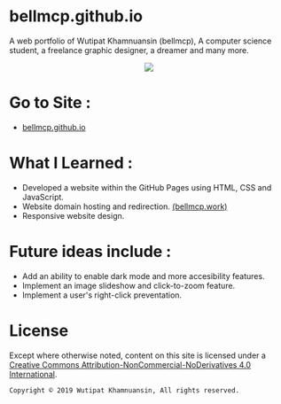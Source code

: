 # bellmcp.github.io
A web portfolio of Wutipat Khamnuansin (bellmcp), A computer science student, a freelance graphic designer, a dreamer and many more.

<p align="center">
  <img src="https://bellmcp.work/meta_preview.jpg" />
</p>

# Go to Site :
* [bellmcp.github.io](http://bellmcp.github.io)

# What I Learned :

* Developed a website within the GitHub Pages using HTML, CSS and JavaScript.
* Website domain hosting and redirection. [(bellmcp.work)](http://bellmcp.work)
* Responsive website design.

# Future ideas include :

* Add an ability to enable dark mode and more accesibility features.
* Implement an image slideshow and click-to-zoom feature.
* Implement a user's right-click preventation.

# License

Except where otherwise noted, content on this site is licensed under a [Creative Commons Attribution-NonCommercial-NoDerivatives 4.0 International](http://creativecommons.org/licenses/by-nc-nd/4.0/).

`Copyright © 2019 Wutipat Khamnuansin, All rights reserved.`
